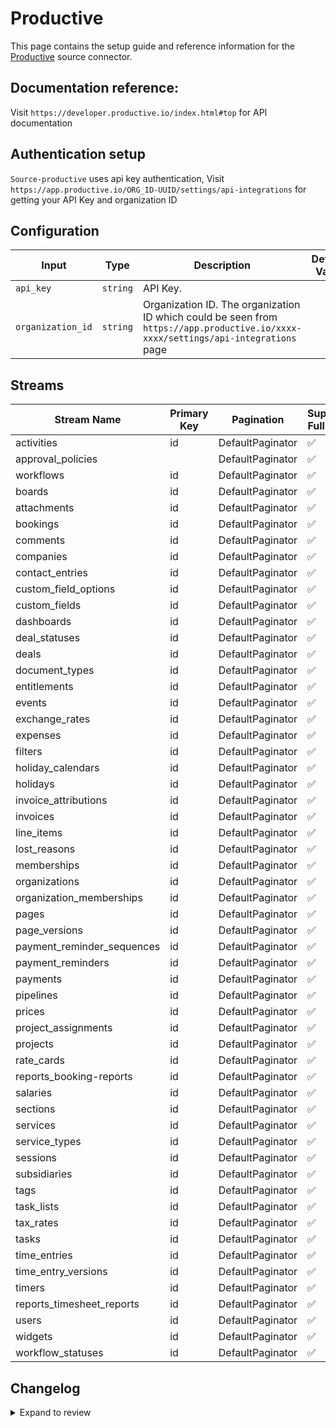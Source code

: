 # Productive
This page contains the setup guide and reference information for the [Productive](https://app.productive.io/) source connector.

## Documentation reference:
Visit `https://developer.productive.io/index.html#top` for API documentation

## Authentication setup
`Source-productive` uses api key authentication,
Visit `https://app.productive.io/ORG_ID-UUID/settings/api-integrations` for getting your API Key and organization ID

## Configuration

| Input | Type | Description | Default Value |
|-------|------|-------------|---------------|
| `api_key` | `string` | API Key.  |  |
| `organization_id` | `string` | Organization ID. The organization ID which could be seen from `https://app.productive.io/xxxx-xxxx/settings/api-integrations` page |  |

## Streams
| Stream Name | Primary Key | Pagination | Supports Full Sync | Supports Incremental |
|-------------|-------------|------------|---------------------|----------------------|
| activities | id | DefaultPaginator | ✅ |  ❌  |
| approval_policies |  | DefaultPaginator | ✅ |  ❌  |
| workflows | id | DefaultPaginator | ✅ |  ❌  |
| boards | id | DefaultPaginator | ✅ |  ❌  |
| attachments | id | DefaultPaginator | ✅ |  ❌  |
| bookings | id | DefaultPaginator | ✅ |  ❌  |
| comments | id | DefaultPaginator | ✅ |  ❌  |
| companies | id | DefaultPaginator | ✅ |  ❌  |
| contact_entries | id | DefaultPaginator | ✅ |  ❌  |
| custom_field_options | id | DefaultPaginator | ✅ |  ❌  |
| custom_fields | id | DefaultPaginator | ✅ |  ❌  |
| dashboards | id | DefaultPaginator | ✅ |  ❌  |
| deal_statuses | id | DefaultPaginator | ✅ |  ❌  |
| deals | id | DefaultPaginator | ✅ |  ❌  |
| document_types | id | DefaultPaginator | ✅ |  ❌  |
| entitlements | id | DefaultPaginator | ✅ |  ❌  |
| events | id | DefaultPaginator | ✅ |  ❌  |
| exchange_rates | id | DefaultPaginator | ✅ |  ❌  |
| expenses | id | DefaultPaginator | ✅ |  ❌  |
| filters | id | DefaultPaginator | ✅ |  ❌  |
| holiday_calendars | id | DefaultPaginator | ✅ |  ❌  |
| holidays | id | DefaultPaginator | ✅ |  ❌  |
| invoice_attributions | id | DefaultPaginator | ✅ |  ❌  |
| invoices | id | DefaultPaginator | ✅ |  ❌  |
| line_items | id | DefaultPaginator | ✅ |  ❌  |
| lost_reasons | id | DefaultPaginator | ✅ |  ❌  |
| memberships | id | DefaultPaginator | ✅ |  ❌  |
| organizations | id | DefaultPaginator | ✅ |  ❌  |
| organization_memberships | id | DefaultPaginator | ✅ |  ❌  |
| pages | id | DefaultPaginator | ✅ |  ❌  |
| page_versions | id | DefaultPaginator | ✅ |  ❌  |
| payment_reminder_sequences | id | DefaultPaginator | ✅ |  ❌  |
| payment_reminders | id | DefaultPaginator | ✅ |  ❌  |
| payments | id | DefaultPaginator | ✅ |  ❌  |
| pipelines | id | DefaultPaginator | ✅ |  ❌  |
| prices | id | DefaultPaginator | ✅ |  ❌  |
| project_assignments | id | DefaultPaginator | ✅ |  ❌  |
| projects | id | DefaultPaginator | ✅ |  ❌  |
| rate_cards | id | DefaultPaginator | ✅ |  ❌  |
| reports_booking-reports | id | DefaultPaginator | ✅ |  ❌  |
| salaries | id | DefaultPaginator | ✅ |  ❌  |
| sections | id | DefaultPaginator | ✅ |  ❌  |
| services | id | DefaultPaginator | ✅ |  ❌  |
| service_types | id | DefaultPaginator | ✅ |  ❌  |
| sessions | id | DefaultPaginator | ✅ |  ❌  |
| subsidiaries | id | DefaultPaginator | ✅ |  ❌  |
| tags | id | DefaultPaginator | ✅ |  ❌  |
| task_lists | id | DefaultPaginator | ✅ |  ❌  |
| tax_rates | id | DefaultPaginator | ✅ |  ❌  |
| tasks | id | DefaultPaginator | ✅ |  ❌  |
| time_entries | id | DefaultPaginator | ✅ |  ❌  |
| time_entry_versions | id | DefaultPaginator | ✅ |  ❌  |
| timers | id | DefaultPaginator | ✅ |  ❌  |
| reports_timesheet_reports | id | DefaultPaginator | ✅ |  ❌  |
| users | id | DefaultPaginator | ✅ |  ❌  |
| widgets | id | DefaultPaginator | ✅ |  ❌  |
| workflow_statuses | id | DefaultPaginator | ✅ |  ❌  |

## Changelog

<details>
  <summary>Expand to review</summary>

| Version | Date | Pull Request | Subject |
| ------------------ | ------------ | -- | ---------------- |
| 0.0.18 | 2025-04-12 | [57308](https://github.com/airbytehq/airbyte/pull/57308) | Update dependencies |
| 0.0.17 | 2025-03-29 | [56771](https://github.com/airbytehq/airbyte/pull/56771) | Update dependencies |
| 0.0.16 | 2025-03-22 | [56186](https://github.com/airbytehq/airbyte/pull/56186) | Update dependencies |
| 0.0.15 | 2025-03-08 | [55060](https://github.com/airbytehq/airbyte/pull/55060) | Update dependencies |
| 0.0.14 | 2025-02-23 | [54626](https://github.com/airbytehq/airbyte/pull/54626) | Update dependencies |
| 0.0.13 | 2025-02-15 | [54021](https://github.com/airbytehq/airbyte/pull/54021) | Update dependencies |
| 0.0.12 | 2025-02-08 | [53506](https://github.com/airbytehq/airbyte/pull/53506) | Update dependencies |
| 0.0.11 | 2025-02-01 | [53031](https://github.com/airbytehq/airbyte/pull/53031) | Update dependencies |
| 0.0.10 | 2025-01-25 | [52466](https://github.com/airbytehq/airbyte/pull/52466) | Update dependencies |
| 0.0.9 | 2025-01-18 | [51927](https://github.com/airbytehq/airbyte/pull/51927) | Update dependencies |
| 0.0.8 | 2025-01-11 | [51332](https://github.com/airbytehq/airbyte/pull/51332) | Update dependencies |
| 0.0.7 | 2024-12-28 | [50698](https://github.com/airbytehq/airbyte/pull/50698) | Update dependencies |
| 0.0.6 | 2024-12-21 | [50279](https://github.com/airbytehq/airbyte/pull/50279) | Update dependencies |
| 0.0.5 | 2024-12-14 | [49721](https://github.com/airbytehq/airbyte/pull/49721) | Update dependencies |
| 0.0.4 | 2024-12-12 | [49070](https://github.com/airbytehq/airbyte/pull/49070) | Update dependencies |
| 0.0.3 | 2024-11-04 | [48289](https://github.com/airbytehq/airbyte/pull/48289) | Update dependencies |
| 0.0.2 | 2024-10-28 | [47656](https://github.com/airbytehq/airbyte/pull/47656) | Update dependencies |
| 0.0.1 | 2024-09-11 | [45401](https://github.com/airbytehq/airbyte/pull/45401) | Initial release by [@btkcodedev](https://github.com/btkcodedev) via Connector Builder |

</details>
